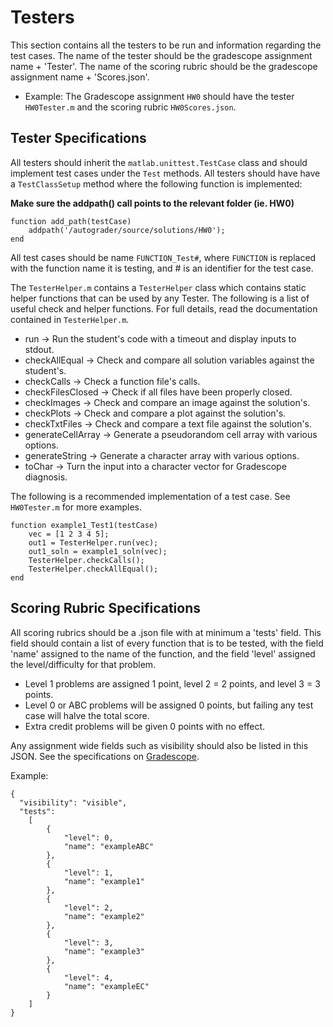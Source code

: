 # Testers
This section contains all the testers to be run and information regarding the test cases.
The name of the tester should be the gradescope assignment name + 'Tester'.
The name of the scoring rubric should be the gradescope assignment name + 'Scores.json'.
- Example: The Gradescope assignment `HW0` should have the tester `HW0Tester.m` and the scoring rubric `HW0Scores.json`.
## Tester Specifications
All testers should inherit the `matlab.unittest.TestCase` class and should implement test cases under the `Test` methods.
All testers should have have a `TestClassSetup` method where the following function is implemented:

**Make sure the addpath() call points to the relevant folder (ie. HW0)**
```
function add_path(testCase)
    addpath('/autograder/source/solutions/HW0');
end
```
All test cases should be name `FUNCTION_Test#`, where `FUNCTION` is replaced with the function name it is testing, and # is an identifier for the test case.

The `TesterHelper.m` contains a `TesterHelper` class which contains static helper functions that can be used by any Tester. The following is a list of useful check and helper functions. For full details, read the documentation contained in `TesterHelper.m`.
- run -> Run the student's code with a timeout and display inputs to stdout.
- checkAllEqual	-> Check and compare all solution variables against the student's.
- checkCalls -> Check a function file's calls.
- checkFilesClosed -> Check if all files have been properly closed.
- checkImages -> Check and compare an image against the solution's.
- checkPlots -> Check and compare a plot against the solution's.
- checkTxtFiles -> Check and compare a text file against the solution's.
- generateCellArray -> Generate a pseudorandom cell array with various options.
- generateString -> Generate a character array with various options.
- toChar -> Turn the input into a character vector for Gradescope diagnosis.

The following is a recommended implementation of a test case. See `HW0Tester.m` for more examples.
```
function example1_Test1(testCase)
    vec = [1 2 3 4 5];
    out1 = TesterHelper.run(vec);
    out1_soln = example1_soln(vec);
    TesterHelper.checkCalls();
    TesterHelper.checkAllEqual();
end
```

## Scoring Rubric Specifications
All scoring rubrics should be a .json file with at minimum a 'tests' field. This field should contain a list of every function that is to be tested, with the field 'name' assigned to the name of the function, and the field 'level' assigned the level/difficulty for that problem.
- Level 1 problems are assigned 1 point, level 2 = 2 points, and level 3 = 3 points.
- Level 0 or ABC problems will be assigned 0 points, but failing any test case will halve the total score.
- Extra credit problems will be given 0 points with no effect.

Any assignment wide fields such as visibility should also be listed in this JSON. See the specifications on [Gradescope](https://gradescope-autograders.readthedocs.io/en/latest/specs/).

Example:
```
{ 
  "visibility": "visible",
  "tests":
    [
        {
            "level": 0,
            "name": "exampleABC"
        },
        {
            "level": 1, 
            "name": "example1"
        },
        {
            "level": 2, 
            "name": "example2"
        },
        {
            "level": 3, 
            "name": "example3"
        },
        {
            "level": 4,
            "name": "exampleEC"
        }
    ]
}
```
